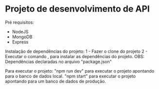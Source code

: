 # Projeto de desenvolvimento de API

Pré requisitos:
* NodeJS
* MongoDB
* Express

Instalação de dependências do projeto:
1 - Fazer o clone do projeto
2 - Executar o comando <npm install>, para instalar as dependências do projeto.
OBS: Dependências declaradas no arquivo "package.json"

Para executar o projeto:
"npm run dev" para executar o projeto apontando para o banco de dados local.
"npm start" para executar o projeto apontando para um banco de dados de produção.